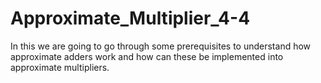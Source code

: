 # Approximate_Multiplier_4-4
In this we are going to go through some prerequisites to understand how approximate adders work and how can these be implemented into approximate multipliers.
